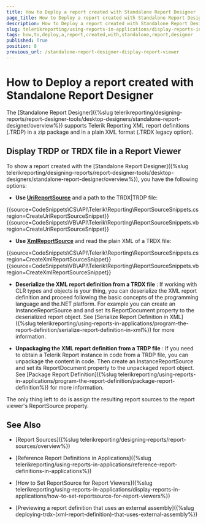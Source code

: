 ```yaml
---
title: How to Deploy a report created with Standalone Report Designer
page_title: How to Deploy a report created with Standalone Report Designer 
description: How to Deploy a report created with Standalone Report Designer
slug: telerikreporting/using-reports-in-applications/display-reports-in-applications/how-to-deploy-a-report-created-with-standalone-report-designer
tags: how,to,deploy,a,report,created,with,standalone,report,designer
published: True
position: 8
previous_url: /standalone-report-designer-display-report-viewer
---
```


# How to Deploy a report created with Standalone Report Designer

The [Standalone Report Designer]({%slug telerikreporting/designing-reports/report-designer-tools/desktop-designers/standalone-report-designer/overview%}) supports Telerik Reporting XML report definitions (.TRDP) in a zip package and in a plain XML format (.TRDX legacy option). 

## Display TRDP or TRDX file in a Report Viewer

To show a report created with the [Standalone Report Designer]({%slug telerikreporting/designing-reports/report-designer-tools/desktop-designers/standalone-report-designer/overview%}), you have the following options: 

* __Use [UriReportSource](/reporting/api/Telerik.Reporting.UriReportSource)__ and a path to the TRDX|TRDP file: 

{{source=CodeSnippets\CS\API\Telerik\Reporting\ReportSourceSnippets.cs region=CreateUriReportSourceSnippet}}
{{source=CodeSnippets\VB\API\Telerik\Reporting\ReportSourceSnippets.vb region=CreateUriReportSourceSnippet}}

* __Use [XmlReportSource](/reporting/api/Telerik.Reporting.XmlReportSource)__ and read the plain XML of a TRDX file: 

{{source=CodeSnippets\CS\API\Telerik\Reporting\ReportSourceSnippets.cs region=CreateXmlReportSourceSnippet}}
{{source=CodeSnippets\VB\API\Telerik\Reporting\ReportSourceSnippets.vb region=CreateXmlReportSourceSnippet}}

* __Deserialize the XML report definition from a TRDX file__ : If working with CLR types and objects is your thing, you can deserialize the XML report definition and proceed following the basic concepts of the programming language and the.NET platform. For example you can create an InstanceReportSource and and set its ReportDocument property to the deserialized report object. See [Serialize Report Definition in XML]({%slug telerikreporting/using-reports-in-applications/program-the-report-definition/serialize-report-definition-in-xml%}) for more information. 

* __Unpackaging the XML report definition from a TRDP file__ : If you need to obtain a Telerik Report instance in code from a TRDP file, you can unpackage the content in code. Then create an InstanceReportSource and set its ReportDocument property to the unpackaged report object. See [Package Report Definition]({%slug telerikreporting/using-reports-in-applications/program-the-report-definition/package-report-definition%}) for more information. 

The only thing left to do is assign the resulting report sources to the report viewer's ReportSource property. 

## See Also

* [Report Sources]({%slug telerikreporting/designing-reports/report-sources/overview%})

* [Reference Report Definitions in Applications]({%slug telerikreporting/using-reports-in-applications/reference-report-definitions-in-applications%})

* [How to Set ReportSource for Report Viewers]({%slug telerikreporting/using-reports-in-applications/display-reports-in-applications/how-to-set-reportsource-for-report-viewers%})

* [Previewing a report definition that uses an external assembly]({%slug deploying-trdx-(xml-report-definition)-that-uses-external-assembly%})
